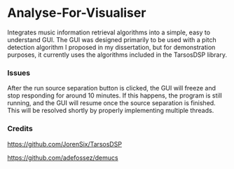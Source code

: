 # Analyse-For-Visualiser
Integrates music information retrieval algorithms into a simple, easy to understand GUI. The GUI was designed primarily to be used with a pitch detection algorithm I proposed in my dissertation, but for demonstration purposes, it currently uses the algorithms included in the TarsosDSP library.

### Issues
After the run source separation button is clicked, the GUI will freeze and stop responding for around 10 minutes. If this happens, the program is still running, and the GUI will resume once the source separation is finished. This will be resolved shortly by properly implementing multiple threads.

### Credits
https://github.com/JorenSix/TarsosDSP

https://github.com/adefossez/demucs

